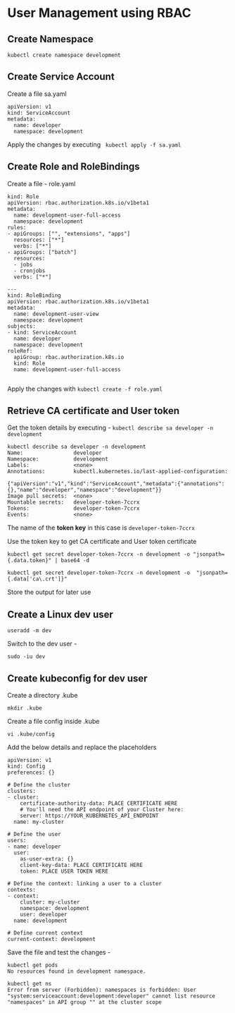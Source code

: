 # User Management using RBAC

## Create Namespace

```
kubectl create namespace development
```

## Create Service Account

Create a file sa.yaml

```
apiVersion: v1
kind: ServiceAccount
metadata:
  name: developer
  namespace: development

```

Apply the changes by executing ` kubectl apply -f sa.yaml` 

## Create Role and RoleBindings

Create a file - role.yaml 

```
kind: Role
apiVersion: rbac.authorization.k8s.io/v1beta1
metadata:
  name: development-user-full-access
  namespace: development
rules:
- apiGroups: ["", "extensions", "apps"]
  resources: ["*"]
  verbs: ["*"]
- apiGroups: ["batch"]
  resources:
  - jobs
  - cronjobs
  verbs: ["*"]

---
kind: RoleBinding
apiVersion: rbac.authorization.k8s.io/v1beta1
metadata:
  name: development-user-view
  namespace: development
subjects:
- kind: ServiceAccount
  name: developer
  namespace: development
roleRef:
  apiGroup: rbac.authorization.k8s.io
  kind: Role
  name: development-user-full-access


```

Apply the changes with `kubectl create -f role.yaml`

## Retrieve CA certificate and User token

Get the token details by executing - `kubectl describe sa developer -n development`

```
kubectl describe sa developer -n development
Name:                developer
Namespace:           development
Labels:              <none>
Annotations:         kubectl.kubernetes.io/last-applied-configuration:
                       {"apiVersion":"v1","kind":"ServiceAccount","metadata":{"annotations":{},"name":"developer","namespace":"development"}}
Image pull secrets:  <none>
Mountable secrets:   developer-token-7ccrx
Tokens:              developer-token-7ccrx
Events:              <none>
```

The name of the **token key** in this case is `developer-token-7ccrx`

Use the token key to get CA certificate and User token certificate 

```
kubectl get secret developer-token-7ccrx -n development -o "jsonpath={.data.token}" | base64 -d

kubectl get secret developer-token-7ccrx -n development -o  "jsonpath={.data['ca\.crt']}"
```

Store the output for later use 


## Create a Linux dev user 

```
useradd -m dev
```

Switch to the dev user - 

```
sudo -iu dev
```

## Create kubeconfig for dev user 

Create a directory .kube 
```
mkdir .kube
```

Create a file config inside .kube

```
vi .kube/config
```

Add the below details and replace the placeholders

```
apiVersion: v1
kind: Config
preferences: {}

# Define the cluster
clusters:
- cluster:
    certificate-authority-data: PLACE CERTIFICATE HERE
    # You'll need the API endpoint of your Cluster here:
    server: https://YOUR_KUBERNETES_API_ENDPOINT
  name: my-cluster

# Define the user
users:
- name: developer
  user:
    as-user-extra: {}
    client-key-data: PLACE CERTIFICATE HERE
    token: PLACE USER TOKEN HERE

# Define the context: linking a user to a cluster
contexts:
- context:
    cluster: my-cluster
    namespace: development
    user: developer
  name: development

# Define current context
current-context: development

```

Save the file and test the changes - 

```
kubectl get pods 
No resources found in development namespace.

kubectl get ns 
Error from server (Forbidden): namespaces is forbidden: User "system:serviceaccount:development:developer" cannot list resource "namespaces" in API group "" at the cluster scope
```





